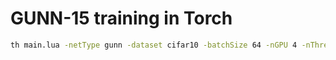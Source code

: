 GUNN-15 training in Torch
============================
```bash
th main.lua -netType gunn -dataset cifar10 -batchSize 64 -nGPU 4 -nThreads 8 -shareGradInput true
```
